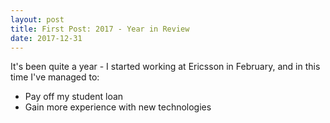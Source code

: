 ```yaml
---
layout: post
title: First Post: 2017 - Year in Review
date: 2017-12-31
---
```


It's been quite a year - I started working at Ericsson in February, and in this time I've managed to:

- Pay off my student loan
- Gain more experience with new technologies

